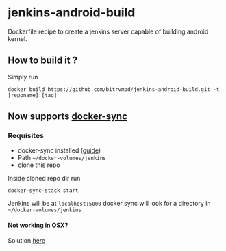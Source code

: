 # jenkins-android-build
Dockerfile recipe to create a jenkins server capable of building android kernel. 

## How to build it ?
Simply run 
```
docker build https://github.com/bitrvmpd/jenkins-android-build.git -t [reponame]:[tag]
```

## Now supports [docker-sync](https://github.com/EugenMayer/docker-sync)
### Requisites
- docker-sync installed ([guide](https://github.com/EugenMayer/docker-sync-boilerplate))
- Path `~/docker-volumes/jenkins`
- clone this repo

Inside cloned repo dir run
```
docker-sync-stack start
```

Jenkins will be at `localhost:5000`
docker sync will look for a directory in `~/docker-volumes/jenkins`

#### Not working in OSX?
Solution [here](https://github.com/jenkinsci/docker/issues/177#issuecomment-268137665)


